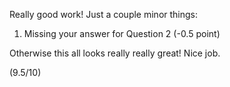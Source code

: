 Really good work! Just a couple minor things:

1. Missing your answer for Question 2 (-0.5 point)

Otherwise this all looks really really great! Nice job.

(9.5/10)
